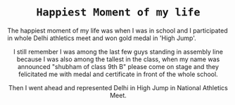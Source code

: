 # <div Align="center">`Happiest Moment of my life`</div>
<p align=""center>
  The happiest moment of my life was when I was in school and I participated in whole Delhi athletics meet and won gold medal in 'High Jump'.
  </p>
  
  <p align="center">
  I still remember I was among the last few guys standing in assembly line because I was also among the tallest in the class, when my name was announced "shubham of class 9th B" please come on stage
  and they felicitated me with medal and certificate in front of the whole school.
  </p>
  
  <p align="center">
  Then I went ahead and represented Delhi in High Jump in National Athletics Meet.
  </p>
